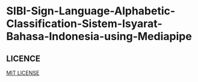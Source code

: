 # SIBI-Sign-Language-Alphabetic-Classification-Sistem-Isyarat-Bahasa-Indonesia-using-Mediapipe

## LICENCE

[MIT LICENSE](LICENSE)
